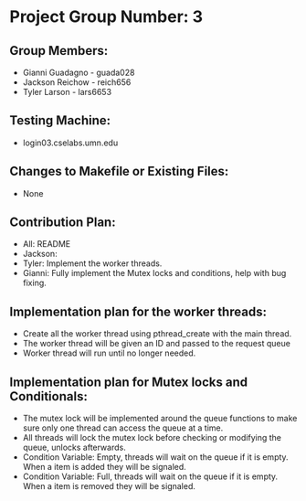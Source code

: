 # Project Group Number: 3

## Group Members: 
- Gianni Guadagno - guada028 
- Jackson Reichow - reich656 
- Tyler Larson - lars6653

## Testing Machine: 
- login03.cselabs.umn.edu

## Changes to Makefile or Existing Files: 
- None

## Contribution Plan:
- All: README
- Jackson: 
- Tyler: Implement the worker threads.
- Gianni: Fully implement the Mutex locks and conditions, help with bug fixing.

## Implementation plan for the worker threads:
- Create all the worker thread using pthread_create with the main thread.
- The worker thread will be given an ID and passed to the request queue
- Worker thread will run until no longer needed.

## Implementation plan for Mutex locks and Conditionals:
- The mutex lock will be implemented around the queue functions to make sure only one thread can access the queue at a time.
- All threads will lock the mutex lock before checking or modifying the queue, unlocks afterwards. 
- Condition Variable: Empty, threads will wait on the queue if it is empty. When a item is added they will be signaled.
- Condition Variable: Full, threads will wait on the queue if it is empty. When a item is removed they will be signaled.
